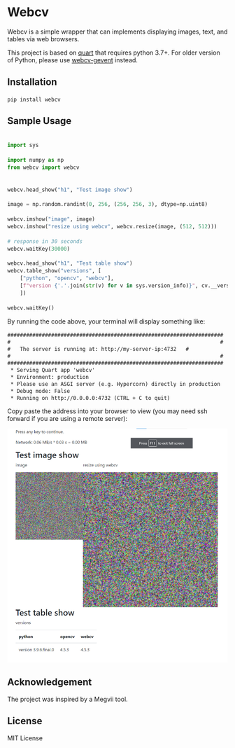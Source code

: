 # Webcv

Webcv is a simple wrapper that can implements displaying images, text, and tables via web browsers.

This project is based on [quart](https://pgjones.gitlab.io/quart/index.html) that requires python 3.7+. For older version of Python, please use [webcv-gevent](https://github.com/wanzysky/webcv-gevent) instead.

## Installation

`pip install webcv`


## Sample Usage



```python

import sys

import numpy as np
from webcv import webcv


webcv.head_show("h1", "Test image show")

image = np.random.randint(0, 256, (256, 256, 3), dtype=np.uint8)

webcv.imshow("image", image)
webcv.imshow("resize using webcv", webcv.resize(image, (512, 512)))

# response in 30 seconds
webcv.waitKey(30000)

webcv.head_show("h1", "Test table show")
webcv.table_show("versions", [
    ["python", "opencv", "webcv"],
    [f"version {'.'.join(str(v) for v in sys.version_info)}", cv.__version__, webcv.__version__],
    ])

webcv.waitKey()
```

By running the code above, your terminal will display something like:

```
#####################################################################
#                                                                   #
#   The server is running at: http://my-server-ip:4732   #
#                                                                   #
#####################################################################
 * Serving Quart app 'webcv'
 * Environment: production
 * Please use an ASGI server (e.g. Hypercorn) directly in production
 * Debug mode: False
 * Running on http://0.0.0.0:4732 (CTRL + C to quit)
```

Copy paste the address into your browser to view (you may need ssh forward if you are using a remote server):

![screenshot](screen_shot.png)
## Acknowledgement

The project was inspired by a Megvii tool.

## License

MIT License
